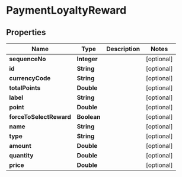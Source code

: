

# PaymentLoyaltyReward


## Properties

| Name | Type | Description | Notes |
|------------ | ------------- | ------------- | -------------|
|**sequenceNo** | **Integer** |  |  [optional] |
|**id** | **String** |  |  [optional] |
|**currencyCode** | **String** |  |  [optional] |
|**totalPoints** | **Double** |  |  [optional] |
|**label** | **String** |  |  [optional] |
|**point** | **Double** |  |  [optional] |
|**forceToSelectReward** | **Boolean** |  |  [optional] |
|**name** | **String** |  |  [optional] |
|**type** | **String** |  |  [optional] |
|**amount** | **Double** |  |  [optional] |
|**quantity** | **Double** |  |  [optional] |
|**price** | **Double** |  |  [optional] |



